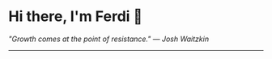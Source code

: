 <h1>Hi there, I'm Ferdi 👋</h1>

<p><em>
  "Growth comes at the point of resistance." — Josh Waitzkin
</em></p>

---
